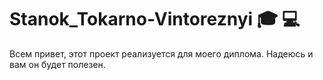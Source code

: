 # Stanok_Tokarno-Vintoreznyi :mortar_board: :computer:
Всем привет, этот проект реализуется для моего диплома. Надеюсь и вам он будет полезен.
